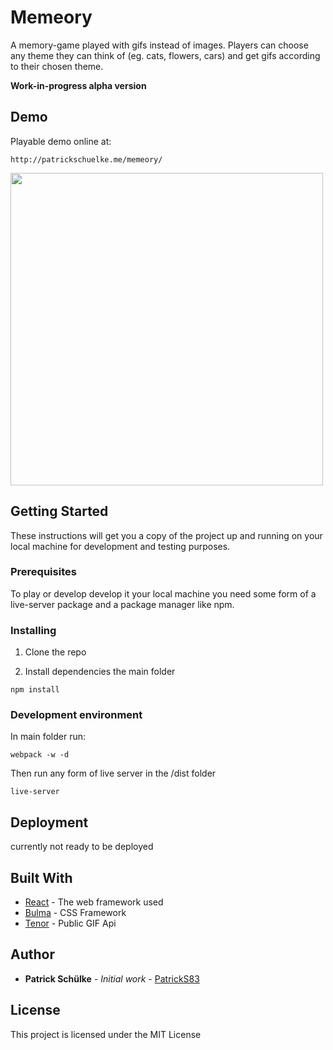 # Memeory

A memory-game played with gifs instead of images. Players can choose any theme they can think of (eg. cats, flowers, cars) and get gifs according to their chosen theme.

**Work-in-progress alpha version**

## Demo
Playable demo online at:

```
http://patrickschuelke.me/memeory/
```

<img src="https://i.imgur.com/TxF8g3Y.gif" width="500" height="500" />


## Getting Started

These instructions will get you a copy of the project up and running on your local machine for development and testing purposes.

### Prerequisites

To play or develop develop it your local machine you need some form of a live-server package and a package manager like npm.

### Installing

1. Clone the repo

2. Install dependencies the main folder

```
npm install
```

### Development environment

In main folder run:
```
webpack -w -d
```
Then run any form of live server in the /dist folder
```
live-server
```

## Deployment

currently not ready to be deployed

## Built With

* [React](https://github.com/facebook/react) - The web framework used
* [Bulma](https://bulma.io/) - CSS Framework
* [Tenor](https://tenor.com/) - Public GIF Api

## Author

* **Patrick Schülke** - *Initial work* - [PatrickS83](https://github.com/PatrickS83)


## License

This project is licensed under the MIT License


